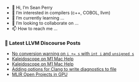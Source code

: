 - 👋 Hi, I’m Sean Perry
- 👀 I’m interested in compilers (c++, COBOL, llvm)
- 🌱 I’m currently learning ...
- 💞️ I’m looking to collaborate on ...
- 📫 How to reach me ...

<!---
s66perry/s66perry is a ✨ special ✨ repository because its `README.md` (this file) appears on your GitHub profile.
You can click the Preview link to take a look at your changes.
--->
### 📕 Latest LLVM Discourse Posts

<!-- DISCOURSE-LLVM:START -->
- [No conversion warning on `i += s` with `int i` and `unsigned s`](https://discourse.llvm.org/t/no-conversion-warning-on-i-s-with-int-i-and-unsigned-s/68913#post_2)
- [Kaleidoscope on M1 Mac Help](https://discourse.llvm.org/t/kaleidoscope-on-m1-mac-help/69010#post_7)
- [Kaleidoscope on M1 Mac Help](https://discourse.llvm.org/t/kaleidoscope-on-m1-mac-help/69010#post_6)
- [Adding options for Clang to write diagnostics to file](https://discourse.llvm.org/t/adding-options-for-clang-to-write-diagnostics-to-file/67762?page=2#post_29)
- [MLIR Open Projects in GPU](https://discourse.llvm.org/t/mlir-open-projects-in-gpu/68840#post_5)
<!-- DISCOURSE-LLVM:END -->
